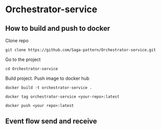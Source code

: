 # Orchestrator-service

## How to build and push to docker
Clone repo
```
git clone https://github.com/Saga-pattern/Orchestrator-service.git
```

Go to the project
```
cd Orchestrator-service
```

Build project. Push image to docker hub
```
docker build -t orchestrator-service .
```
```
docker tag orchestrator-service <your-repo>:latest
```
```
docker push <your repo>:latest
```

## Event flow send and receive
